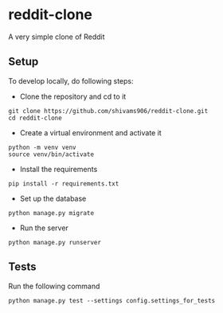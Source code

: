 # reddit-clone

A very simple clone of Reddit

## Setup

To develop locally, do following steps:

- Clone the repository and cd to it

```
git clone https://github.com/shivams906/reddit-clone.git
cd reddit-clone
```

- Create a virtual environment and activate it

```
python -m venv venv
source venv/bin/activate
```

- Install the requirements

```
pip install -r requirements.txt
```

- Set up the database

```
python manage.py migrate
```

- Run the server

```
python manage.py runserver
```

## Tests

Run the following command

```
python manage.py test --settings config.settings_for_tests
```
